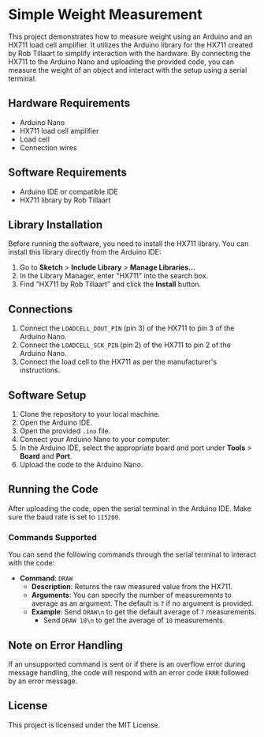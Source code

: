# Simple Weight Measurement

This project demonstrates how to measure weight using an Arduino and an HX711 load cell amplifier. It utilizes the Arduino library for the HX711 created by Rob Tillaart to simplify interaction with the hardware. By connecting the HX711 to the Arduino Nano and uploading the provided code, you can measure the weight of an object and interact with the setup using a serial terminal.

## Hardware Requirements

- Arduino Nano
- HX711 load cell amplifier
- Load cell
- Connection wires

## Software Requirements

- Arduino IDE or compatible IDE
- HX711 library by Rob Tillaart

## Library Installation

Before running the software, you need to install the HX711 library. You can install this library directly from the Arduino IDE:

1. Go to **Sketch** > **Include Library** > **Manage Libraries…**
2. In the Library Manager, enter "HX711" into the search box.
3. Find "HX711 by Rob Tillaart" and click the **Install** button.

## Connections

1. Connect the `LOADCELL_DOUT_PIN` (pin 3) of the HX711 to pin 3 of the Arduino Nano.
2. Connect the `LOADCELL_SCK_PIN` (pin 2) of the HX711 to pin 2 of the Arduino Nano.
3. Connect the load cell to the HX711 as per the manufacturer's instructions.

## Software Setup

1. Clone the repository to your local machine.
2. Open the Arduino IDE.
3. Open the provided `.ino` file.
4. Connect your Arduino Nano to your computer.
5. In the Arduino IDE, select the appropriate board and port under **Tools** > **Board** and **Port**.
6. Upload the code to the Arduino Nano.

## Running the Code

After uploading the code, open the serial terminal in the Arduino IDE. Make sure the baud rate is set to `115200`.

### Commands Supported

You can send the following commands through the serial terminal to interact with the code:

- **Command**: `DRAW`
  - **Description**: Returns the raw measured value from the HX711.
  - **Arguments**: You can specify the number of measurements to average as an argument. The default is `7` if no argument is provided.
  - **Example**: Send `DRAW\n` to get the default average of `7` measurements.
    - Send `DRAW 10\n` to get the average of `10` measurements.

## Note on Error Handling

If an unsupported command is sent or if there is an overflow error during message handling, the code will respond with an error code `ERRR` followed by an error message.

## License

This project is licensed under the MIT License.

